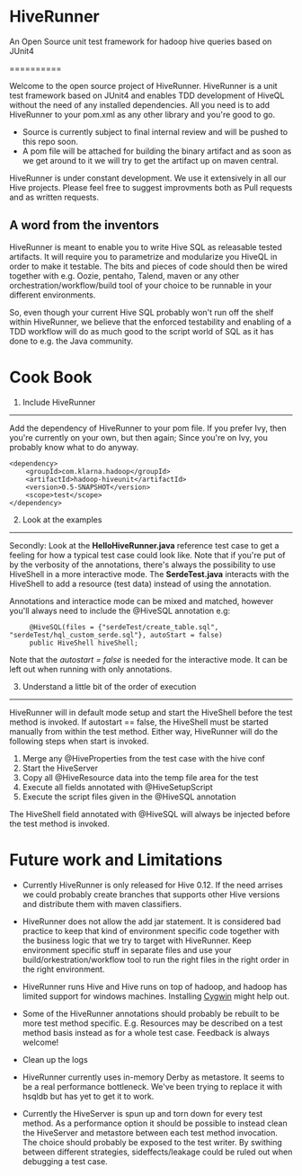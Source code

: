 HiveRunner
==========

An Open Source unit test framework for hadoop hive queries based on JUnit4

==========

Welcome to the open source project of HiveRunner. HiveRunner is a unit test framework based on JUnit4 and enables TDD development of HiveQL without the need of any installed dependencies. All you need is to add HiveRunner to your pom.xml as any other library and you're good to go.

- Source is currently subject to final internal review and will be pushed to this repo soon.
- A pom file will be attached for building the binary artifact and as soon as we get around to it we will try to get the artifact up on maven central.

HiveRunner is under constant development. We use it extensively in all our Hive projects. Please feel free to suggest improvments both as Pull requests and as written requests.


A word from the inventors
---------
HiveRunner is meant to enable you to write Hive SQL as releasable tested artifacts. It will require you to parametrize and modularize you HiveQL in order to make it testable. The bits and pieces of code should then be wired together with e.g. Oozie, pentaho, Talend, maven or any other orchestration/workflow/build tool of your choice to be runnable in your different environments. 

So, even though your current Hive SQL probably won't run off the shelf within HiveRunner, we believe that the enforced testability and enabling of a TDD workflow will do as much good to the script world of SQL as it has done to e.g. the Java community. 


Cook Book
==========

1. Include HiveRunner
----------
Add the dependency of HiveRunner to your pom file. If you prefer Ivy, then you're currently on your own, but then again; Since you're on Ivy, you probably know what to do anyway.

    <dependency>
        <groupId>com.klarna.hadoop</groupId>
        <artifactId>hadoop-hiveunit</artifactId>
        <version>0.5-SNAPSHOT</version>
        <scope>test</scope>
    </dependency>


2. Look at the examples
----------
Secondly: Look at the **HelloHiveRunner.java** reference test case to get a feeling for how a typical test case could look like. Note that if you're put of by the verbosity of the annotations, there's always the possibility to use HiveShell in a more interactive mode. The **SerdeTest.java** interacts with the HiveShell to add a resource (test data) instead of using the annotation.

Annotations and interactice mode can be mixed and matched, however you'll always need to include the @HiveSQL annotation e.g:

         @HiveSQL(files = {"serdeTest/create_table.sql", "serdeTest/hql_custom_serde.sql"}, autoStart = false)
         public HiveShell hiveShell;

Note that the *autostart = false* is needed for the interactive mode. It can be left out when running with only annotations.


3. Understand a little bit of the order of execution
----------
HiveRunner will in default mode setup and start the HiveShell before the test method is invoked. If autostart == false, the HiveShell must be started manually from within the test method. Either way, HiveRunner will do the following steps when start is invoked. 

1. Merge any @HiveProperties from the test case with the hive conf
2. Start the HiveServer
3. Copy all @HiveResource data into the temp file area for the test
4. Execute all fields annotated with @HiveSetupScript
5. Execute the script files given in the @HiveSQL annotation

The HiveShell field annotated with @HiveSQL will always be injected before the test method is invoked.


Future work and Limitations
============
* Currently HiveRunner is only released for Hive 0.12. If the need arrises we could probably create branches that supports other Hive versions and distribute them with maven classifiers.

* HiveRunner does not allow the add jar statement. It is considered bad practice to keep that
kind of environment specific code together with the business logic that we try to target
with HiveRunner. Keep environment specific stuff in separate files and use your build/orkestration/workflow tool to run the right files in the right order in the right environment.

* HiveRunner runs Hive and Hive runs on top of hadoop, and hadoop has limited support for windows machines. Installing [Cygwin](http://www.cygwin.com/ "Cygwin") might help out.

* Some of the HiveRunner annotations should probably be rebuilt to be more test method specific. E.g. Resources may be described on a test method basis instead as for a whole test case. Feedback is always welcome!

* Clean up the logs
    
* HiveRunner currently uses in-memory Derby as metastore. It seems to be a real performance bottleneck. We've been trying to replace it with hsqldb but has yet to get it to work.

* Currently the HiveServer is spun up and torn down for every test method. As a performance option it should be possible to instead clean the HiveServer and metastore between each test method invocation. The choice should probably be exposed to the test writer. By swithing between different strategies, sideffects/leakage could be ruled out when debugging a test case.
